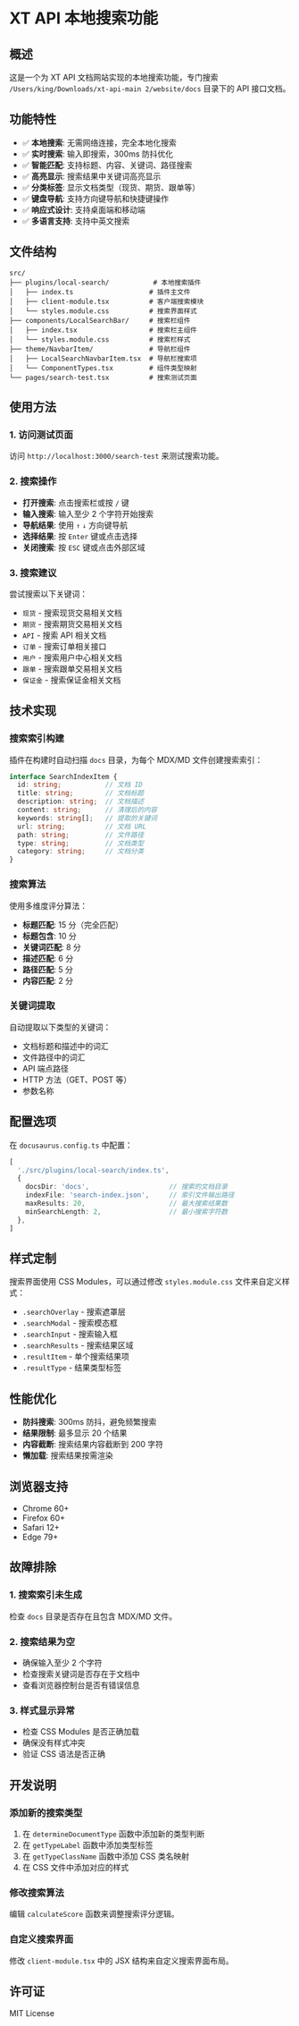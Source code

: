# XT API 本地搜索功能

## 概述

这是一个为 XT API 文档网站实现的本地搜索功能，专门搜索 `/Users/king/Downloads/xt-api-main 2/website/docs` 目录下的 API 接口文档。

## 功能特性

- ✅ **本地搜索**: 无需网络连接，完全本地化搜索
- ✅ **实时搜索**: 输入即搜索，300ms 防抖优化
- ✅ **智能匹配**: 支持标题、内容、关键词、路径搜索
- ✅ **高亮显示**: 搜索结果中关键词高亮显示
- ✅ **分类标签**: 显示文档类型（现货、期货、跟单等）
- ✅ **键盘导航**: 支持方向键导航和快捷键操作
- ✅ **响应式设计**: 支持桌面端和移动端
- ✅ **多语言支持**: 支持中英文搜索

## 文件结构

```
src/
├── plugins/local-search/           # 本地搜索插件
│   ├── index.ts                   # 插件主文件
│   ├── client-module.tsx          # 客户端搜索模块
│   └── styles.module.css          # 搜索界面样式
├── components/LocalSearchBar/     # 搜索栏组件
│   ├── index.tsx                  # 搜索栏主组件
│   └── styles.module.css          # 搜索栏样式
├── theme/NavbarItem/              # 导航栏组件
│   ├── LocalSearchNavbarItem.tsx  # 导航栏搜索项
│   └── ComponentTypes.tsx         # 组件类型映射
└── pages/search-test.tsx          # 搜索测试页面
```

## 使用方法

### 1. 访问测试页面

访问 `http://localhost:3000/search-test` 来测试搜索功能。

### 2. 搜索操作

- **打开搜索**: 点击搜索栏或按 `/` 键
- **输入搜索**: 输入至少 2 个字符开始搜索
- **导航结果**: 使用 `↑` `↓` 方向键导航
- **选择结果**: 按 `Enter` 键或点击选择
- **关闭搜索**: 按 `ESC` 键或点击外部区域

### 3. 搜索建议

尝试搜索以下关键词：

- `现货` - 搜索现货交易相关文档
- `期货` - 搜索期货交易相关文档
- `API` - 搜索 API 相关文档
- `订单` - 搜索订单相关接口
- `用户` - 搜索用户中心相关文档
- `跟单` - 搜索跟单交易相关文档
- `保证金` - 搜索保证金相关文档

## 技术实现

### 搜索索引构建

插件在构建时自动扫描 `docs` 目录，为每个 MDX/MD 文件创建搜索索引：

```typescript
interface SearchIndexItem {
  id: string;           // 文档 ID
  title: string;        // 文档标题
  description: string;  // 文档描述
  content: string;      // 清理后的内容
  keywords: string[];   // 提取的关键词
  url: string;          // 文档 URL
  path: string;         // 文件路径
  type: string;         // 文档类型
  category: string;     // 文档分类
}
```

### 搜索算法

使用多维度评分算法：

- **标题匹配**: 15 分（完全匹配）
- **标题包含**: 10 分
- **关键词匹配**: 8 分
- **描述匹配**: 6 分
- **路径匹配**: 5 分
- **内容匹配**: 2 分

### 关键词提取

自动提取以下类型的关键词：

- 文档标题和描述中的词汇
- 文件路径中的词汇
- API 端点路径
- HTTP 方法（GET、POST 等）
- 参数名称

## 配置选项

在 `docusaurus.config.ts` 中配置：

```typescript
[
  './src/plugins/local-search/index.ts',
  {
    docsDir: 'docs',                    // 搜索的文档目录
    indexFile: 'search-index.json',     // 索引文件输出路径
    maxResults: 20,                     // 最大搜索结果数
    minSearchLength: 2,                 // 最小搜索字符数
  },
]
```

## 样式定制

搜索界面使用 CSS Modules，可以通过修改 `styles.module.css` 文件来自定义样式：

- `.searchOverlay` - 搜索遮罩层
- `.searchModal` - 搜索模态框
- `.searchInput` - 搜索输入框
- `.searchResults` - 搜索结果区域
- `.resultItem` - 单个搜索结果项
- `.resultType` - 结果类型标签

## 性能优化

- **防抖搜索**: 300ms 防抖，避免频繁搜索
- **结果限制**: 最多显示 20 个结果
- **内容截断**: 搜索结果内容截断到 200 字符
- **懒加载**: 搜索结果按需渲染

## 浏览器支持

- Chrome 60+
- Firefox 60+
- Safari 12+
- Edge 79+

## 故障排除

### 1. 搜索索引未生成

检查 `docs` 目录是否存在且包含 MDX/MD 文件。

### 2. 搜索结果为空

- 确保输入至少 2 个字符
- 检查搜索关键词是否存在于文档中
- 查看浏览器控制台是否有错误信息

### 3. 样式显示异常

- 检查 CSS Modules 是否正确加载
- 确保没有样式冲突
- 验证 CSS 语法是否正确

## 开发说明

### 添加新的搜索类型

1. 在 `determineDocumentType` 函数中添加新的类型判断
2. 在 `getTypeLabel` 函数中添加类型标签
3. 在 `getTypeClassName` 函数中添加 CSS 类名映射
4. 在 CSS 文件中添加对应的样式

### 修改搜索算法

编辑 `calculateScore` 函数来调整搜索评分逻辑。

### 自定义搜索界面

修改 `client-module.tsx` 中的 JSX 结构来自定义搜索界面布局。

## 许可证

MIT License
